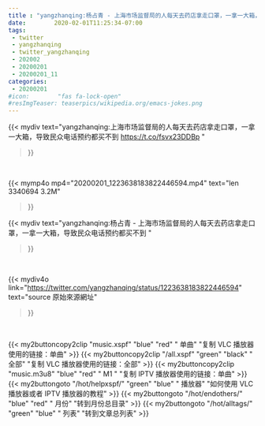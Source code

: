 ```yaml
---
title : "yangzhanqing:杨占青 - 上海市场监督局的人每天去药店拿走口罩，一拿一大箱，导致民众电话预约都买不到 "
date:        2020-02-01T11:25:34-07:00
tags:
 - twitter
 - yangzhanqing
 - twitter_yangzhanqing
 - 202002
 - 20200201
 - 20200201_11
categories:
 - 20200201
#icon:        "fas fa-lock-open"
#resImgTeaser: teaserpics/wikipedia.org/emacs-jokes.png
---
```


{{< mydiv text="yangzhanqing:上海市场监督局的人每天去药店拿走口罩，一拿一大箱，导致民众电话预约都买不到 https://t.co/fsvx23DDBp "
>}}
<br>


{{< mymp4o mp4="20200201_1223638183822446594.mp4"
text="len 3340694    3.2M"
>}}


{{< mydiv text="yangzhanqing:杨占青 - 上海市场监督局的人每天去药店拿走口罩，一拿一大箱，导致民众电话预约都买不到 "
>}}
<br>

{{< mydiv4o link="https://twitter.com/yangzhanqing/status/1223638183822446594"
text="source 原始來源網址"
>}}


<br>



{{< my2buttoncopy2clip "music.xspf"        "blue"   "red"    " 单曲"  "复制 VLC 播放器使用的链接：单曲" >}} {{< my2buttoncopy2clip "/all.xspf"         "green"  "black"  " 全部"  "复制 VLC 播放器使用的链接：全部" >}} {{< my2buttoncopy2clip "music.m3u8"        "blue"   "red"    " M1 "    "复制 IPTV 播放器使用的链接：单曲" >}} {{< my2buttongoto      "/hot/helpxspf/"    "green"  "blue"   " 播放器" "如何使用 VLC 播放器或者 IPTV 播放器的教程" >}} {{< my2buttongoto      "/hot/endothers/"   "blue"   "red"    " 月份"   "转到月份总目录" >}} {{< my2buttongoto      "/hot/alltags/"     "green"  "blue"   " 列表"   "转到文章总列表" >}} 
